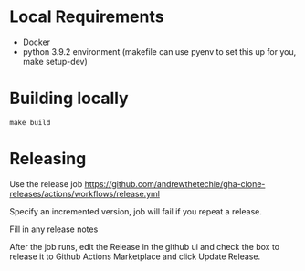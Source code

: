 # Local Requirements

- Docker
- python 3.9.2 environment (makefile can use pyenv to set this up for you, make setup-dev)

# Building locally

```
make build
```

# Releasing

Use the release job https://github.com/andrewthetechie/gha-clone-releases/actions/workflows/release.yml

Specify an incremented version, job will fail if you repeat a release.

Fill in any release notes

After the job runs, edit the Release in the github ui and check the box to release it to Github Actions Marketplace and click Update Release.

